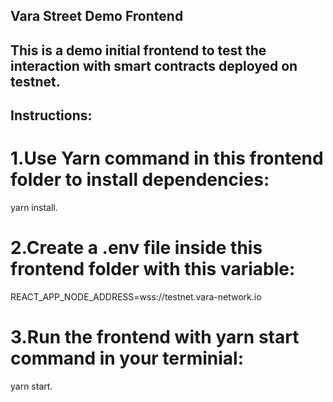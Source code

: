 ## Vara Street Demo Frontend


## This is a demo initial frontend to test the interaction with smart contracts deployed on testnet.

## Instructions:
# 1.Use Yarn command in this frontend folder to install dependencies:
yarn install.
# 2.Create a .env file inside this frontend folder with this variable:
REACT_APP_NODE_ADDRESS=wss://testnet.vara-network.io
# 3.Run the frontend with yarn start command in your terminial:
yarn start.

